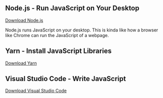 ## Node.js - Run JavaScript on Your Desktop

[Download Node.js](https://nodejs.org/en/)

Node.js runs JavaScript on your desktop. This is kinda like how a browser like Chrome
can run the JavaScript of a webpage.

## Yarn - Install JavaScript Libraries

[Download Yarn](https://yarnpkg.com/en/docs/install)

## Visual Studio Code - Write JavaScript

[Download Visual Studio Code](https://code.visualstudio.com/download)



 
